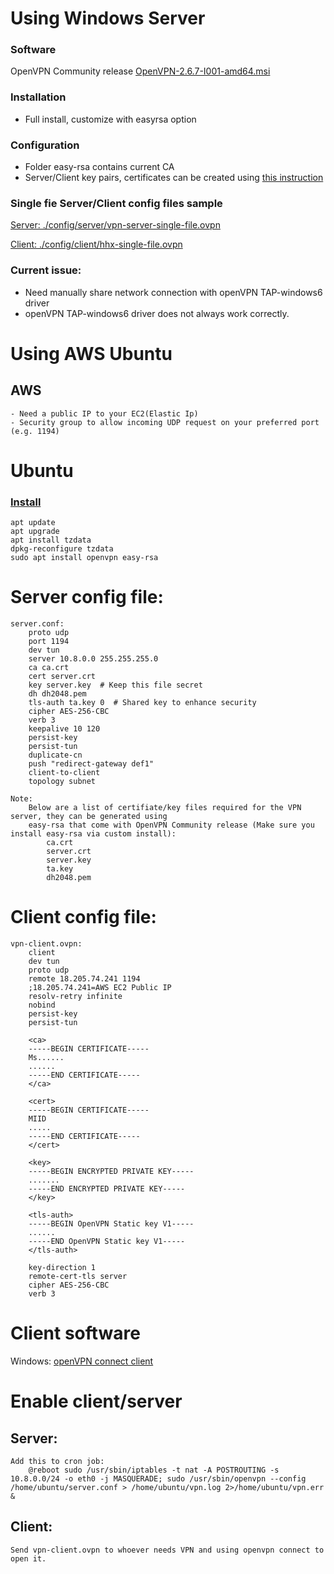 # Using Windows Server
### Software
OpenVPN Community release [OpenVPN-2.6.7-I001-amd64.msi](https://openvpn.net/community-downloads/)
### Installation
- Full install, customize with easyrsa option
### Configuration
- Folder easy-rsa contains current CA
- Server/Client key pairs, certificates can be created using [this instruction](./easy-rsa/doc/EasyRSA3-OpenVPN-Howto%20%E2%80%93%20OpenVPN%20Community.html)
### Single fie Server/Client config files sample
[Server: ./config/server/vpn-server-single-file.ovpn](./config/server/vpn-server-single-file-nopass.ovpn) 

[Client: ./config/client/hhx-single-file.ovpn](./config/client/hhx-single-file.ovpn)

### Current issue: 
- Need manually share network connection with openVPN TAP-windows6 driver
- openVPN TAP-windows6 driver does not always work correctly.

# Using AWS Ubuntu
## AWS
    - Need a public IP to your EC2(Elastic Ip)
    - Security group to allow incoming UDP request on your preferred port (e.g. 1194)
# Ubuntu
### [Install](https://ubuntu.com/server/docs/service-openvpn)
    apt update
    apt upgrade
    apt install tzdata
    dpkg-reconfigure tzdata
    sudo apt install openvpn easy-rsa

# Server config file:
    server.conf:
        proto udp
        port 1194
        dev tun
        server 10.8.0.0 255.255.255.0
        ca ca.crt
        cert server.crt
        key server.key  # Keep this file secret
        dh dh2048.pem
        tls-auth ta.key 0  # Shared key to enhance security
        cipher AES-256-CBC
        verb 3
        keepalive 10 120
        persist-key
        persist-tun
        duplicate-cn
        push "redirect-gateway def1"
        client-to-client
        topology subnet

    Note: 
        Below are a list of certifiate/key files required for the VPN server, they can be generated using 
        easy-rsa that come with OpenVPN Community release (Make sure you install easy-rsa via custom install):
            ca.crt
            server.crt
            server.key
            ta.key
            dh2048.pem


# Client config file:
    vpn-client.ovpn:
        client
        dev tun
        proto udp
        remote 18.205.74.241 1194
        ;18.205.74.241=AWS EC2 Public IP
        resolv-retry infinite
        nobind
        persist-key
        persist-tun
        
        <ca>
        -----BEGIN CERTIFICATE-----
        Ms......
        ......
        -----END CERTIFICATE-----
        </ca>
        
        <cert>
        -----BEGIN CERTIFICATE-----
        MIID
        .....
        -----END CERTIFICATE-----
        </cert>
        
        <key>
        -----BEGIN ENCRYPTED PRIVATE KEY-----
        .......
        -----END ENCRYPTED PRIVATE KEY-----
        </key>
        
        <tls-auth>
        -----BEGIN OpenVPN Static key V1-----
        ......
        -----END OpenVPN Static key V1-----
        </tls-auth>
        
        key-direction 1
        remote-cert-tls server
        cipher AES-256-CBC
        verb 3


# Client software
Windows: [openVPN connect client](https://openvpn.net/downloads/openvpn-connect-v3-windows.msi) 

# Enable client/server
## Server:
    Add this to cron job:
        @reboot sudo /usr/sbin/iptables -t nat -A POSTROUTING -s 10.8.0.0/24 -o eth0 -j MASQUERADE; sudo /usr/sbin/openvpn --config /home/ubuntu/server.conf > /home/ubuntu/vpn.log 2>/home/ubuntu/vpn.err &
## Client:
    Send vpn-client.ovpn to whoever needs VPN and using openvpn connect to open it.